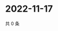 # 2022-11-17

共 0 条

<!-- BEGIN WEIBO -->
<!-- 最后更新时间 Thu Nov 17 2022 11:11:04 GMT+0800 (China Standard Time) -->

<!-- END WEIBO -->
